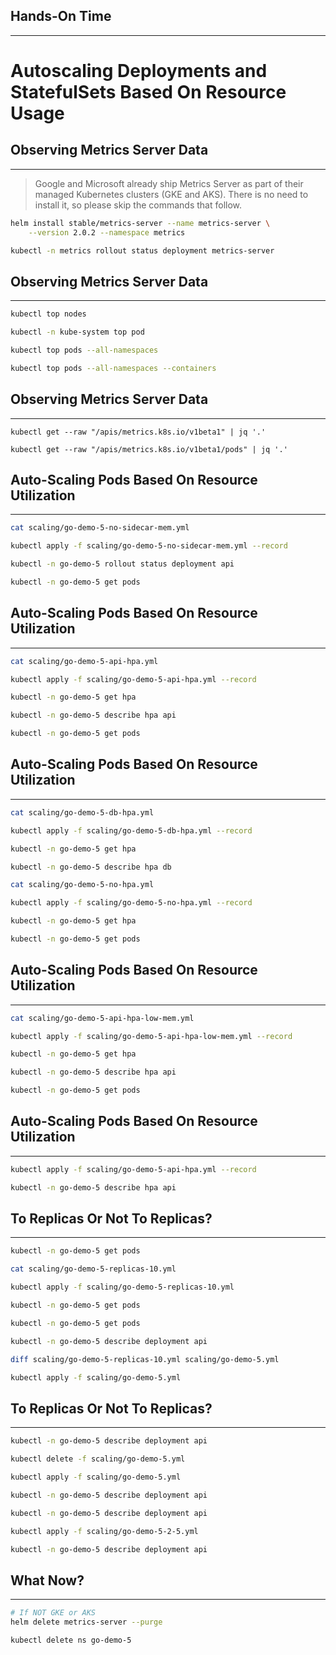 ## Hands-On Time

---

# Autoscaling Deployments and StatefulSets Based On Resource Usage


## Observing Metrics Server Data

---

> Google and Microsoft already ship Metrics Server as part of their managed Kubernetes clusters (GKE and AKS). There is no need to install it, so please skip the commands that follow.

```bash
helm install stable/metrics-server --name metrics-server \
    --version 2.0.2 --namespace metrics

kubectl -n metrics rollout status deployment metrics-server
```


<!-- .slide: data-background="img/hpa-metrics-server-scheduler.png" data-background-size="contain" -->


## Observing Metrics Server Data

---

```bash
kubectl top nodes

kubectl -n kube-system top pod

kubectl top pods --all-namespaces

kubectl top pods --all-namespaces --containers
```


<!-- .slide: data-background="img/hpa-metrics-server-kubectl.png" data-background-size="contain" -->


## Observing Metrics Server Data

---

```
kubectl get --raw "/apis/metrics.k8s.io/v1beta1" | jq '.'

kubectl get --raw "/apis/metrics.k8s.io/v1beta1/pods" | jq '.'
```


## Auto-Scaling Pods Based On Resource Utilization

---

```bash
cat scaling/go-demo-5-no-sidecar-mem.yml

kubectl apply -f scaling/go-demo-5-no-sidecar-mem.yml --record

kubectl -n go-demo-5 rollout status deployment api

kubectl -n go-demo-5 get pods
```


<!-- .slide: data-background="img/hpa-without.png" data-background-size="contain" -->


## Auto-Scaling Pods Based On Resource Utilization

---

```bash
cat scaling/go-demo-5-api-hpa.yml

kubectl apply -f scaling/go-demo-5-api-hpa.yml --record

kubectl -n go-demo-5 get hpa

kubectl -n go-demo-5 describe hpa api

kubectl -n go-demo-5 get pods
```


<!-- .slide: data-background="img/hpa-no-resources.png" data-background-size="contain" -->


## Auto-Scaling Pods Based On Resource Utilization

---

```bash
cat scaling/go-demo-5-db-hpa.yml

kubectl apply -f scaling/go-demo-5-db-hpa.yml --record

kubectl -n go-demo-5 get hpa

kubectl -n go-demo-5 describe hpa db

cat scaling/go-demo-5-no-hpa.yml

kubectl apply -f scaling/go-demo-5-no-hpa.yml --record

kubectl -n go-demo-5 get hpa

kubectl -n go-demo-5 get pods
```


## Auto-Scaling Pods Based On Resource Utilization

---

```bash
cat scaling/go-demo-5-api-hpa-low-mem.yml

kubectl apply -f scaling/go-demo-5-api-hpa-low-mem.yml --record

kubectl -n go-demo-5 get hpa

kubectl -n go-demo-5 describe hpa api

kubectl -n go-demo-5 get pods
```


<!-- .slide: data-background="img/hpa-scale-up.png" data-background-size="contain" -->


## Auto-Scaling Pods Based On Resource Utilization

---

```bash
kubectl apply -f scaling/go-demo-5-api-hpa.yml --record

kubectl -n go-demo-5 describe hpa api
```


## To Replicas Or Not To Replicas?

---

```bash
kubectl -n go-demo-5 get pods

cat scaling/go-demo-5-replicas-10.yml

kubectl apply -f scaling/go-demo-5-replicas-10.yml

kubectl -n go-demo-5 get pods

kubectl -n go-demo-5 get pods

kubectl -n go-demo-5 describe deployment api

diff scaling/go-demo-5-replicas-10.yml scaling/go-demo-5.yml

kubectl apply -f scaling/go-demo-5.yml
```


## To Replicas Or Not To Replicas?

---

```bash
kubectl -n go-demo-5 describe deployment api

kubectl delete -f scaling/go-demo-5.yml

kubectl apply -f scaling/go-demo-5.yml

kubectl -n go-demo-5 describe deployment api

kubectl -n go-demo-5 describe deployment api

kubectl apply -f scaling/go-demo-5-2-5.yml

kubectl -n go-demo-5 describe deployment api
```


## What Now?

---

```bash
# If NOT GKE or AKS
helm delete metrics-server --purge

kubectl delete ns go-demo-5
```
